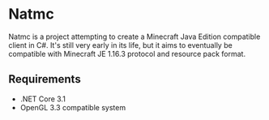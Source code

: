 # Natmc
Natmc is a project attempting to create a Minecraft Java Edition compatible client in C#. It's still very early in its life, but it aims to eventually be compatible with Minecraft JE 1.16.3 protocol and resource pack format.

## Requirements
 * .NET Core 3.1
 * OpenGL 3.3 compatible system
